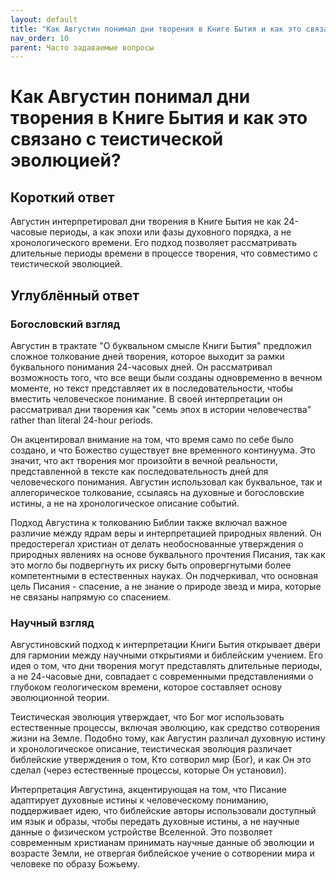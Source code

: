 ```yaml
---
layout: default
title: "Как Августин понимал дни творения в Книге Бытия и как это связано с теистической эволюцией?"
nav_order: 10
parent: Часто задаваемые вопросы
---
```


# Как Августин понимал дни творения в Книге Бытия и как это связано с теистической эволюцией?

## Короткий ответ

Августин интерпретировал дни творения в Книге Бытия не как 24-часовые периоды, а как эпохи или фазы духовного порядка, а не хронологического времени. Его подход позволяет рассматривать длительные периоды времени в процессе творения, что совместимо с теистической эволюцией.

## Углублённый ответ

### Богословский взгляд

Августин в трактате "О буквальном смысле Книги Бытия" предложил сложное толкование дней творения, которое выходит за рамки буквального понимания 24-часовых дней. Он рассматривал возможность того, что все вещи были созданы одновременно в вечном моменте, но текст представляет их в последовательности, чтобы вместить человеческое понимание. В своей интерпретации он рассматривал дни творения как "семь эпох в истории человечества" rather than literal 24-hour periods.

Он акцентировал внимание на том, что время само по себе было создано, и что Божество существует вне временного континуума. Это значит, что акт творения мог произойти в вечной реальности, представленной в тексте как последовательность дней для человеческого понимания. Августин использовал как буквальное, так и аллегорическое толкование, ссылаясь на духовные и богословские истины, а не на хронологическое описание событий.

Подход Августина к толкованию Библии также включал важное различие между ядрам веры и интерпретацией природных явлений. Он предостерегал христиан от делать необоснованные утверждения о природных явлениях на основе буквального прочтения Писания, так как это могло бы подвергнуть их риску быть опровергнутыми более компетентными в естественных науках. Он подчеркивал, что основная цель Писания - спасение, а не знание о природе звезд и мира, которые не связаны напрямую со спасением.

### Научный взгляд

Августиновский подход к интерпретации Книги Бытия открывает двери для гармонии между научными открытиями и библейским учением. Его идея о том, что дни творения могут представлять длительные периоды, а не 24-часовые дни, совпадает с современными представлениями о глубоком геологическом времени, которое составляет основу эволюционной теории.

Теистическая эволюция утверждает, что Бог мог использовать естественные процессы, включая эволюцию, как средство сотворения жизни на Земле. Подобно тому, как Августин различал духовную истину и хронологическое описание, теистическая эволюция различает библейские утверждения о том, Кто сотворил мир (Бог), и как Он это сделал (через естественные процессы, которые Он установил).

Интерпретация Августина, акцентирующая на том, что Писание адаптирует духовные истины к человеческому пониманию, поддерживает идею, что библейские авторы использовали доступный им язык и образы, чтобы передать духовные истины, а не научные данные о физическом устройстве Вселенной. Это позволяет современным христианам принимать научные данные об эволюции и возрасте Земли, не отвергая библейское учение о сотворении мира и человеке по образу Божьему.